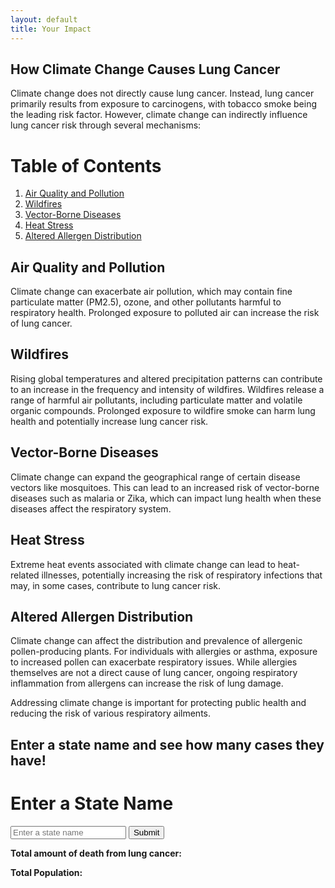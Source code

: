 ```yaml
---
layout: default
title: Your Impact
---
```


## How Climate Change Causes Lung Cancer

Climate change does not directly cause lung cancer. Instead, lung cancer primarily results from exposure to carcinogens, with tobacco smoke being the leading risk factor. However, climate change can indirectly influence lung cancer risk through several mechanisms:

# Table of Contents

1. [Air Quality and Pollution](#air-quality-and-pollution)
2. [Wildfires](#wildfires)
3. [Vector-Borne Diseases](#vector-borne-diseases)
4. [Heat Stress](#heat-stress)
5. [Altered Allergen Distribution](#altered-allergen-distribution)

## Air Quality and Pollution

Climate change can exacerbate air pollution, which may contain fine particulate matter (PM2.5), ozone, and other pollutants harmful to respiratory health. Prolonged exposure to polluted air can increase the risk of lung cancer.

## Wildfires

Rising global temperatures and altered precipitation patterns can contribute to an increase in the frequency and intensity of wildfires. Wildfires release a range of harmful air pollutants, including particulate matter and volatile organic compounds. Prolonged exposure to wildfire smoke can harm lung health and potentially increase lung cancer risk.

## Vector-Borne Diseases

Climate change can expand the geographical range of certain disease vectors like mosquitoes. This can lead to an increased risk of vector-borne diseases such as malaria or Zika, which can impact lung health when these diseases affect the respiratory system.

## Heat Stress

Extreme heat events associated with climate change can lead to heat-related illnesses, potentially increasing the risk of respiratory infections that may, in some cases, contribute to lung cancer risk.

## Altered Allergen Distribution

Climate change can affect the distribution and prevalence of allergenic pollen-producing plants. For individuals with allergies or asthma, exposure to increased pollen can exacerbate respiratory issues. While allergies themselves are not a direct cause of lung cancer, ongoing respiratory inflammation from allergens can increase the risk of lung damage.

Addressing climate change is important for protecting public health and reducing the risk of various respiratory ailments.

## Enter a state name and see how many cases they have! 

<head>
    <title>State Input</title>
</head>
<body>
    <h1>Enter a State Name</h1>
    <form id="stateForm">
        <input type="text" id="stateInput" placeholder="Enter a state name">
        <button type="submit">Submit</button>
    </form>

<div id="result">
    <!-- The result from the backend will be displayed here -->
    <p><strong>Total amount of death from lung cancer:</strong></p>
    <p id="deathCancerData"></p>
    <p><strong>Total Population:</strong></p>
    <p id="totalPopulationData"></p>
</div>
<script>
    // Listen for the form submission
    // Listen for the form submission
document.getElementById('stateForm').addEventListener('submit', function (e) {
    e.preventDefault(); // Prevent the default form submission
    // Get the state name from the input field
    const stateName = document.getElementById('stateInput').value;
    // Send the stateName to the backend using a fetch request
    fetch(`http://localhost:5000/api/data/state/${stateName}`, {
        method: 'GET',
        headers: {
            'Content-Type': 'application/json',
        }
    })
    .then(response => response.json())
    .then(data => {
        // Convert the JSON object to a string and display it
        document.getElementById('result').textContent = `Result from the backend: ${JSON.stringify(data)}`;
    })
    .catch(error => {
        console.error('Error:', error);
    });
});

</script>
</body>
